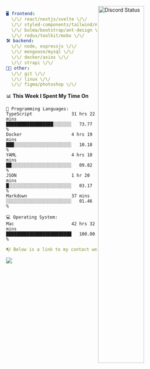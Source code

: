 
<a href="https://discord.com/users/279302975371870218" target="_blank">
    <img width="50%" align="right" alt="Discord Status" src="https://lanyard.cnrad.dev/api/279302975371870218?bg=161B22&borderRadius=5px%205px%200%200&hideTimestamp=true&idleMessage=Just%20chillin%27%20at%20the%20moment&animated=true">
</a>

```yaml
🖥️ frontend: 
  \/\/ react/nextjs/svelte \/\/
  \/\/ styled-components/tailwind/mui/
  \/\/ bulma/bootstrap/ant-design \/\/
  \/\/ redux/toolkit/mobx \/\/
🛠 backend: 
  \/\/ node, expressjs \/\/
  \/\/ mongoose/mysql \/\/
  \/\/ docker/axios \/\/
  \/\/ strapi \/\/
👨‍💻 other: 
  \/\/ git \/\/ 
  \/\/ linux \/\/
  \/\/ figma/photoshop \/\/
```
<!--START_SECTION:waka-->
📊 **This Week I Spent My Time On** 

```text
💬 Programming Languages: 
TypeScript               31 hrs 22 mins      ██████████████████░░░░░░░   73.77 % 
Docker                   4 hrs 19 mins       ███░░░░░░░░░░░░░░░░░░░░░░   10.18 % 
YAML                     4 hrs 10 mins       ██░░░░░░░░░░░░░░░░░░░░░░░   09.82 % 
JSON                     1 hr 20 mins        █░░░░░░░░░░░░░░░░░░░░░░░░   03.17 % 
Markdown                 37 mins             ░░░░░░░░░░░░░░░░░░░░░░░░░   01.46 % 

💻 Operating System: 
Mac                      42 hrs 32 mins      █████████████████████████   100.00 % 
```


<!--END_SECTION:waka-->
```yaml
📭 Below is a link to my contact website 
```
<a href="https://mxns.xyz" target="_black"> <img src="https://img.shields.io/badge/website-161B22?style=for-the-badge&logo=About.me&logoColor=white"></img> <a/>
